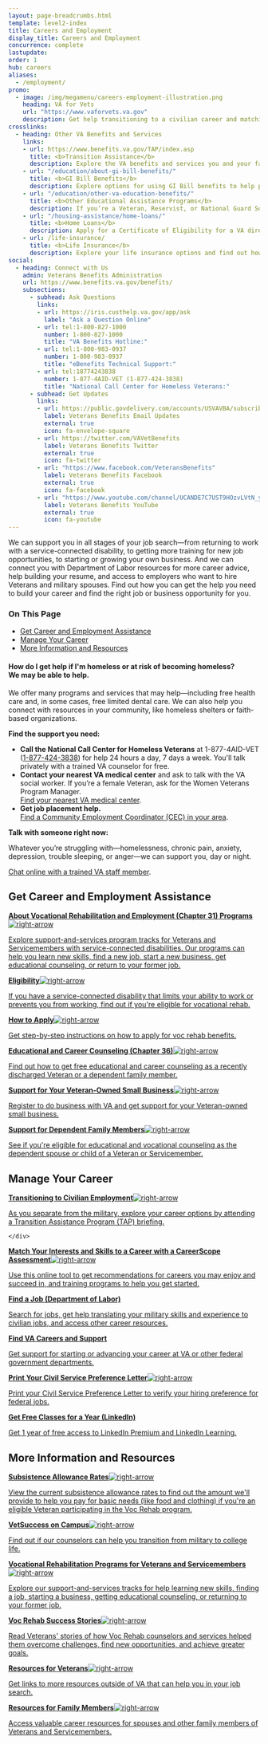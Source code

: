 ```yaml
---
layout: page-breadcrumbs.html
template: level2-index
title: Careers and Employment
display_title: Careers and Employment
concurrence: complete
lastupdate:
order: 1
hub: careers
aliases:
  - /employment/
promo:
  - image: /img/megamenu/careers-employment-illustration.png
    heading: VA for Vets
    url: "https://www.vaforvets.va.gov"
    description: Get help transitioning to a civilian career and matching your skills and experiences to VA job opportunities.
crosslinks:
  - heading: Other VA Benefits and Services
    links:
    - url: https://www.benefits.va.gov/TAP/index.asp
      title: <b>Transition Assistance</b>
      description: Explore the VA benefits and services you and your family may qualify for, and get help transitioning to VA support as you separate from the military.
    - url: "/education/about-gi-bill-benefits/"
      title: <b>GI Bill Benefits</b>
      description: Explore options for using GI Bill benefits to help pay for school or training, and find out what benefits you can get.
    - url: "/education/other-va-education-benefits/"
      title: <b>Other Educational Assistance Programs</b>
      description: If you’re a Veteran, Reservist, or National Guard Soldier who doesn’t qualify for the Post-9/11 GI Bill, see if you can get education benefits through other VA programs.
    - url: "/housing-assistance/home-loans/"
      title: <b>Home Loans</b>
      description: Apply for a Certificate of Eligibility for a VA direct or VA-backed home loan to build, buy, improve, or refinance a home.
    - url: /life-insurance/
      title: <b>Life Insurance</b>
      description: Explore your life insurance options and find out how to apply as a Servicemember, Veteran, or family member.
social:
  - heading: Connect with Us
    admin: Veterans Benefits Administration
    url: https://www.benefits.va.gov/benefits/
    subsections:
      - subhead: Ask Questions
        links:
        - url: https://iris.custhelp.va.gov/app/ask
          label: "Ask a Question Online"
        - url: tel:1-800-827-1000
          number: 1-800-827-1000
          title: "VA Benefits Hotline:"
        - url: tel:1-800-983-0937
          number: 1-800-983-0937
          title: "eBenefits Technical Support:"
        - url: tel:18774243838
          number: 1-877-4AID-VET (1-877-424-3838)
          title: "National Call Center for Homeless Veterans:"
      - subhead: Get Updates
        links:
        - url: https://public.govdelivery.com/accounts/USVAVBA/subscriber/new
          label: Veterans Benefits Email Updates
          external: true
          icon: fa-envelope-square
        - url: https://twitter.com/VAVetBenefits
          label: Veterans Benefits Twitter
          external: true
          icon: fa-twitter
        - url: "https://www.facebook.com/VeteransBenefits"
          label: Veterans Benefits Facebook
          external: true
          icon: fa-facebook
        - url: "https://www.youtube.com/channel/UCANDE7C7UST9HOzvLVtN_yg"
          label: Veterans Benefits YouTube
          external: true
          icon: fa-youtube
---
```


<p class="va-introtext">
We can support you in all stages of your job search—from returning to work with a service-connected disability, to getting more training for new job opportunities, to starting or growing your own business. And we can connect you with Department of Labor resources for more career advice, help building your resume, and access to employers who want to hire Veterans and military spouses. Find out how you can get the help you need to build your career and find the right job or business opportunity for you.
</p>

<h3>On This Page</h3>

<ul>
  <li><a href="#get">Get Career and Employment Assistance</a></li>
  <li><a href="#manage">Manage Your Career</a></li>
  <li><a href="#more">More Information and Resources</a></li>
</ul>

<div class="usa-alert usa-alert-warning">
  <div class="usa-alert-body">
    <h4 class="usa-alert-title">How do I get help if I'm homeless or at risk of becoming homeless?<br><a id="crisis-expander-link">We may be able to help</a>.</h4>
    <div id="crisis-expander-content" class="expander-content expander-content-closed">
      <div class="expander-content-inner usa-alert-text">
        <p>We offer many programs and services that may help—including free health care and, in some cases, free limited dental care. We can also help you connect with resources in your community, like homeless shelters or faith-based organizations.</p>
        <p><b>Find the support you need:</p>
        <ul>
          <li>Call the National Call Center for Homeless Veterans</b> at 1-877-4AID-VET (<a href="tel:+18774243838">1-877-424-3838</a>) for help 24 hours a day, 7 days a week. You'll talk privately with a trained VA counselor for free.
          <li><b>Contact your nearest VA medical center</b> and ask to talk with the VA social worker. If you’re a female Veteran, ask for the Women Veterans Program Manager. <br>
            <a href="/facilities/">Find your nearest VA medical center</a>.</li>
          <li><b>Get job placement help.</b><br>
            <a href="https://www.va.gov/homeless/cec-contacts.asp">Find a Community Employment Coordinator (CEC) in your area</a>.</li>
        </ul>
        <p><b>Talk with someone right now:</b>
        <p>Whatever you’re struggling with—homelessness, chronic pain, anxiety, depression, trouble sleeping, or anger—we can support you, day or night.</p>
        <a href="https://www.veteranscrisisline.net/ChatTermsOfService.aspx?account=Homeless%20Veterans%20Chat" class="no-external-icon" >Chat online with a trained VA staff member</a>.</p>
      </div>
    </div>
  </div>
</div>

<script type="text/javascript">

  // Toggle the expandable crisis info
  document.getElementById('crisis-expander-link')
    .addEventListener('click', function () {
      document.getElementById('crisis-expander-content').classList.toggle('expander-content-closed');
    });
</script>

<section class='usa-grid'>
  <div class="va-h-ruled--stars"></div>
</section>

<section id="get" class="merger-majorlinks">

  <h2>Get Career and Employment Assistance</h2>

  <div class="link">
    <a href="/careers-employment/vocational-rehabilitation/programs/"><span><b>About Vocational Rehabilitation and Employment (Chapter 31) Programs</b><img class="all-link-arrow" src="/img/arrow-right-blue.svg" alt="right-arrow"></span><p class="va-nav-linkslist-description">Explore support-and-services program tracks for Veterans and Servicemembers with service-connected disabilities. Our programs can help you learn new skills, find a new job, start a new business, get educational counseling, or return to your former job.</p></a>

  </div>

  <div class="link">
    <a href="/careers-employment/vocational-rehabilitation/eligibility/"><span><b>Eligibility</b><img class="all-link-arrow" src="/img/arrow-right-blue.svg" alt="right-arrow"></span><p class="va-nav-linkslist-description">If you have a service-connected disability that limits your ability to work or prevents you from working, find out if you're eligible for vocational rehab.</p></a>

  </div>

  <div class="link">
    <a href="/careers-employment/vocational-rehabilitation/how-to-apply/"><span><b>How to Apply</b><img class="all-link-arrow" src="/img/arrow-right-blue.svg" alt="right-arrow"></span><p class="va-nav-linkslist-description">Get step-by-step instructions on how to apply for voc rehab benefits.</p></a>

  </div>

  <div class="link">
    <a href="/careers-employment/education-and-career-counseling/"><span><b>Educational and Career Counseling (Chapter 36)</b><img class="all-link-arrow" src="/img/arrow-right-blue.svg" alt="right-arrow"></span><p class="va-nav-linkslist-description">Find out how to get free educational and career counseling as a recently discharged Veteran or a dependent family member. </p></a>

  </div>

  <div class="link">
    <a href="/careers-employment/veteran-owned-business-support/"><span><b>Support for Your Veteran-Owned Small Business</b><img class="all-link-arrow" src="/img/arrow-right-blue.svg" alt="right-arrow"></span><p class="va-nav-linkslist-description">Register to do business with VA and get support for your Veteran-owned small business.</p></a>

  </div>

  <div class="link">
    <a href="/careers-employment/dependent-benefits/"><span><b>Support for Dependent Family Members</b><img class="all-link-arrow" src="/img/arrow-right-blue.svg" alt="right-arrow"></span><p class="va-nav-linkslist-description">See if you're eligible for educational and vocational counseling as the dependent spouse or child of a Veteran or Servicemember.</p></a>

  </div>

</section>

<section class='usa-grid'>
  <div class="va-h-ruled--stars"></div>
</section>

<section id="manage" class="merger-majorlinks">

  <h2>Manage Your Career</h2>

  <div class="link">
    <a href="https://www.benefits.va.gov/vocrehab/transitioning_from_service.asp"><span><b>Transitioning to Civilian Employment</b><img class="all-link-arrow" src="/img/arrow-right-blue.svg" alt="right-arrow"></span><p class="va-nav-linkslist-description">As you separate from the military, explore your career options by attending a Transition Assistance Program (TAP) briefing.</p></a>

    </div>

  <div class="link">
    <a href="/careers-employment/careerscope-skills-assessment/"><span><b>Match Your Interests and Skills to a Career with a CareerScope Assessment</b><img class="all-link-arrow" src="/img/arrow-right-blue.svg" alt="right-arrow"></span><p class="va-nav-linkslist-description">Use this online tool to get recommendations for careers you may enjoy and succeed in, and training programs to help you get started.</p></a>

  </div>

  <div class="link">
    <a class="no-external-icon" href="https://dol.gov/veterans/findajob/" target="_blank" rel="noopener"><span><b>Find a Job (Department of Labor)</b><i class="external-link-icon-black"></i></span><p class="va-nav-linkslist-description">Search for jobs, get help translating your military skills and experience to civilian jobs, and access other career resources.</p></a>

  </div>

  <div class="link">
    <a class="no-external-icon" href="https://www.va.gov/jobs/?utm_source=jobs_button&utm_campaign=ChooseVA_Website_Buttons"><span><b>Find VA Careers and Support</b><i class="external-link-icon-black"></i></span><p class="va-nav-linkslist-description">Get support for starting or advancing your career at VA or other federal government departments.</p></a>

  </div>

  <div class="link">
    <a href="/records/download-va-letters/"><span><b>Print Your Civil Service Preference Letter</b><img class="all-link-arrow" src="/img/arrow-right-blue.svg" alt="right-arrow"></span><p class="va-nav-linkslist-description">Print your Civil Service Preference Letter to verify your hiring preference for federal jobs.</p></a>

  </div>

  <div class="link">
    <a class="no-external-icon" href="https://linkedinforgood.linkedin.com/programs/veterans" target="_blank" rel="noopener"><span><b>Get Free Classes for a Year (LinkedIn)</b><i class="external-link-icon-black"></i></span><p class="va-nav-linkslist-description">Get 1 year of free access to LinkedIn Premium and LinkedIn Learning.</p></a>

  </div>

</section>

<section class='usa-grid'>
  <div class="va-h-ruled--stars"></div>
</section>

<section id="more" class="merger-majorlinks">

  <h2>More Information and Resources</h2>

  <div class="link">
    <a href="https://benefits.va.gov/VOCREHAB/subsistence_allowance_rates.asp"><span><b>Subsistence Allowance Rates</b><img class="all-link-arrow" src="/img/arrow-right-blue.svg" alt="right-arrow"></span><p class="va-nav-linkslist-description">View the current subsistence allowance rates to find out the amount we'll provide to help you pay for basic needs (like food and clothing) if you're an eligible Veteran participating in the Voc Rehab program.</p></a>

  </div>

  <div class="link">
    <a href="/careers-employment/vetsuccess-on-campus/"><span><b>VetSuccess on Campus</b><img class="all-link-arrow" src="/img/arrow-right-blue.svg" alt="right-arrow"></span><p class="va-nav-linkslist-description">Find out if our counselors can help you transition from military to college life.</p></a>

  </div>

  <div class="link">
    <a href="https://www.benefits.va.gov/vocrehab/program_definitions.asp"><span><b>Vocational Rehabilitation Programs for Veterans and Servicemembers</b><img class="all-link-arrow" src="/img/arrow-right-blue.svg" alt="right-arrow"></span><p class="va-nav-linkslist-description">Explore our support-and-services tracks for help learning new skills, finding a job, starting a business, getting educational counseling, or returning to your former job.</p></a>

  </div>

  <div class="link">
    <a href="https://www.benefits.va.gov/vocrehab/success_stories.asp"><span><b>Voc Rehab Success Stories</b><img class="all-link-arrow" src="/img/arrow-right-blue.svg" alt="right-arrow"></span><p class="va-nav-linkslist-description">Read Veterans' stories of how Voc Rehab counselors and services helped them overcome challenges, find new opportunities, and achieve greater goals.</p></a>

  </div>

  <div class="link">
    <a href="/careers-employment/veteran-resources/"><span><b>Resources for Veterans</b><img class="all-link-arrow" src="/img/arrow-right-blue.svg" alt="right-arrow"></span><p class="va-nav-linkslist-description">Get links to more resources outside of VA that can help you in your job search.</p></a>

  </div>

  <div class="link">
    <a href="/careers-employment/family-resources/"><span><b>Resources for Family Members</b><img class="all-link-arrow" src="/img/arrow-right-blue.svg" alt="right-arrow"></span><p class="va-nav-linkslist-description">Access valuable career resources for spouses and other family members of Veterans and Servicemembers.</p></a>

  </div>

</section>
